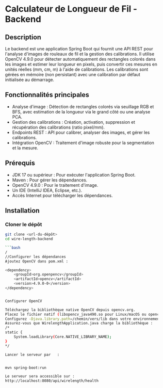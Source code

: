 # Calculateur de Longueur de Fil - Backend

## Description

Le backend est une application Spring Boot qui fournit une API REST pour l'analyse d'images de rouleaux de fil et la gestion des calibrations. Il utilise OpenCV 4.9.0 pour détecter automatiquement des rectangles colorés dans les images et estimer leur longueur en pixels, puis convertir ces mesures en unités réelles (mm, cm, m) à l'aide de calibrations. Les calibrations sont gérées en mémoire (non persistant) avec une calibration par défaut initialisée au démarrage.

## Fonctionnalités principales

- Analyse d'image : Détection de rectangles colorés via seuillage RGB et BFS, avec estimation de la longueur via le grand côté ou une analyse PCA.
- Gestion des calibrations : Création, activation, suppression et récupération des calibrations (ratio pixel/mm).
- Endpoints REST : API pour calibrer, analyser des images, et gérer les calibrations.
- Intégration OpenCV : Traitement d'image robuste pour la segmentation et la mesure.

## Prérequis

- JDK 17 ou supérieur : Pour exécuter l'application Spring Boot.
- Maven : Pour gérer les dépendances.
- OpenCV 4.9.0 : Pour le traitement d'image.
- Un IDE (IntelliJ IDEA, Eclipse, etc.).
- Accès Internet pour télécharger les dépendances.

## Installation

### Cloner le dépôt
```bash
git clone <url-du-dépôt>
cd wire-length-backend

```bash
/
//Configurer les dépendances
Ajoutez OpenCV dans pom.xml :

<dependency>
    <groupId>org.openpencv</groupId>
    <artifactId>opencv</artifactId>
    <version>4.9.0-0</version>
</dependency>


Configurer OpenCV

Téléchargez la bibliothèque native OpenCV depuis opencv.org.
Placez le fichier natif (libopencv_java490.so pour Linux/macOS ou opencv_java490.dll pour Windows) dans un dossier lib/.
Configurez -Djava.library.path=/chemin/vers/lib dans votre environnement ou IDE.
Assurez-vous que WirelengthApplication.java charge la bibliothèque :
/*
static {
    System.loadLibrary(Core.NATIVE_LIBRARY_NAME);
}
*/

Lancer le serveur par   :


mvn spring-boot:run

Le serveur sera accessible sur :
http://localhost:8080/api/wirelength/health 